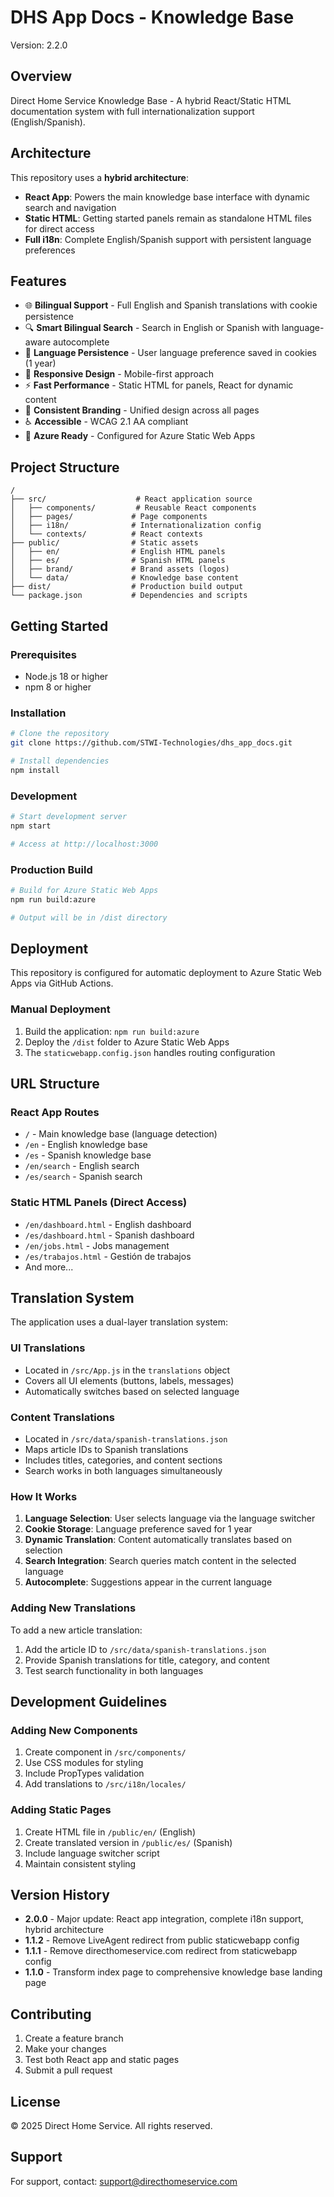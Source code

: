 # DHS App Docs - Knowledge Base

Version: 2.2.0

## Overview

Direct Home Service Knowledge Base - A hybrid React/Static HTML documentation system with full internationalization support (English/Spanish).

## Architecture

This repository uses a **hybrid architecture**:
- **React App**: Powers the main knowledge base interface with dynamic search and navigation
- **Static HTML**: Getting started panels remain as standalone HTML files for direct access
- **Full i18n**: Complete English/Spanish support with persistent language preferences

## Features

- 🌐 **Bilingual Support** - Full English and Spanish translations with cookie persistence
- 🔍 **Smart Bilingual Search** - Search in English or Spanish with language-aware autocomplete
- 🍪 **Language Persistence** - User language preference saved in cookies (1 year)
- 📱 **Responsive Design** - Mobile-first approach
- ⚡ **Fast Performance** - Static HTML for panels, React for dynamic content
- 🎨 **Consistent Branding** - Unified design across all pages
- ♿ **Accessible** - WCAG 2.1 AA compliant
- 🚀 **Azure Ready** - Configured for Azure Static Web Apps

## Project Structure

```
/
├── src/                    # React application source
│   ├── components/         # Reusable React components
│   ├── pages/             # Page components
│   ├── i18n/              # Internationalization config
│   └── contexts/          # React contexts
├── public/                # Static assets
│   ├── en/                # English HTML panels
│   ├── es/                # Spanish HTML panels
│   ├── brand/             # Brand assets (logos)
│   └── data/              # Knowledge base content
├── dist/                  # Production build output
└── package.json           # Dependencies and scripts
```

## Getting Started

### Prerequisites

- Node.js 18 or higher
- npm 8 or higher

### Installation

```bash
# Clone the repository
git clone https://github.com/STWI-Technologies/dhs_app_docs.git

# Install dependencies
npm install
```

### Development

```bash
# Start development server
npm start

# Access at http://localhost:3000
```

### Production Build

```bash
# Build for Azure Static Web Apps
npm run build:azure

# Output will be in /dist directory
```

## Deployment

This repository is configured for automatic deployment to Azure Static Web Apps via GitHub Actions.

### Manual Deployment

1. Build the application: `npm run build:azure`
2. Deploy the `/dist` folder to Azure Static Web Apps
3. The `staticwebapp.config.json` handles routing configuration

## URL Structure

### React App Routes
- `/` - Main knowledge base (language detection)
- `/en` - English knowledge base
- `/es` - Spanish knowledge base
- `/en/search` - English search
- `/es/search` - Spanish search

### Static HTML Panels (Direct Access)
- `/en/dashboard.html` - English dashboard
- `/es/dashboard.html` - Spanish dashboard
- `/en/jobs.html` - Jobs management
- `/es/trabajos.html` - Gestión de trabajos
- And more...

## Translation System

The application uses a dual-layer translation system:

### UI Translations
- Located in `/src/App.js` in the `translations` object
- Covers all UI elements (buttons, labels, messages)
- Automatically switches based on selected language

### Content Translations
- Located in `/src/data/spanish-translations.json`
- Maps article IDs to Spanish translations
- Includes titles, categories, and content sections
- Search works in both languages simultaneously

### How It Works
1. **Language Selection**: User selects language via the language switcher
2. **Cookie Storage**: Language preference saved for 1 year
3. **Dynamic Translation**: Content automatically translates based on selection
4. **Search Integration**: Search queries match content in the selected language
5. **Autocomplete**: Suggestions appear in the current language

### Adding New Translations
To add a new article translation:
1. Add the article ID to `/src/data/spanish-translations.json`
2. Provide Spanish translations for title, category, and content
3. Test search functionality in both languages

## Development Guidelines

### Adding New Components

1. Create component in `/src/components/`
2. Use CSS modules for styling
3. Include PropTypes validation
4. Add translations to `/src/i18n/locales/`

### Adding Static Pages

1. Create HTML file in `/public/en/` (English)
2. Create translated version in `/public/es/` (Spanish)
3. Include language switcher script
4. Maintain consistent styling

## Version History

- **2.0.0** - Major update: React app integration, complete i18n support, hybrid architecture
- **1.1.2** - Remove LiveAgent redirect from public staticwebapp config
- **1.1.1** - Remove directhomeservice.com redirect from staticwebapp config
- **1.1.0** - Transform index page to comprehensive knowledge base landing page

## Contributing

1. Create a feature branch
2. Make your changes
3. Test both React app and static pages
4. Submit a pull request

## License

© 2025 Direct Home Service. All rights reserved.

## Support

For support, contact: support@directhomeservice.com